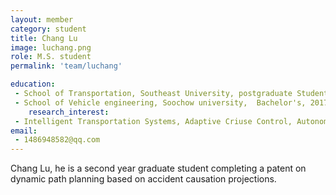 ```yaml
---
layout: member
category: student
title: Chang Lu
image: luchang.png
role: M.S. student
permalink: 'team/luchang'

education:
 - School of Transportation, Southeast University, postgraduate Student, 2022.09-2025.06 (expected)
 - School of Vehicle engineering, Soochow university,  Bachelor's, 2017.09-2021.06
    research_interest: 
 - Intelligent Transportation Systems, Adaptive Criuse Control, Autonomous Vehicles
email:
 - 1486948582@qq.com
---
```


  Chang Lu, he is a second year graduate student completing a patent on dynamic path planning based on accident causation projections.



